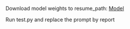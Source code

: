 Download model weights to resume_path: [Model](https://drive.google.com/file/d/1mzJzApfIfoVC4NvR4N7eh5AxiFt3-wy6/view)

Run test.py and replace the prompt by report
